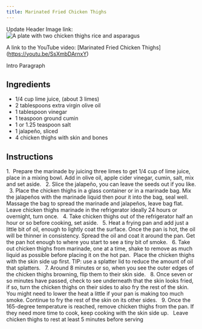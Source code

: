 ```yaml
---
title: Marinated Fried Chicken Thighs
---
```


Update Header Image link:
![A plate with two chicken thighs rice and asparagus](../../images/Marinated-Chicken-Thighs.jpg)

A link to the YouTube video: [Marinated Fried Chicken Thighs] (https://youtu.be/SsXmbDArnxY)

Intro Paragraph


## Ingredients 

* 1/4 cup lime juice, (about 3 limes)
* 2 tablespoons extra virgin olive oil
* 1 tablespoon vinegar
* 1 teaspoon ground cumin
* 1 or 1.25 teaspoon salt 
* 1 jalapeño, sliced
* 4 chicken thighs with skin and bones 


## Instructions 

1.  Prepare the marinade by juicing three limes to get 1/4 cup of lime juice, place in a mixing bowl. Add in olive oil, apple cider vinegar, cumin, salt, mix and set aside.
 
2. Slice the jalapeño, you can leave the seeds out if you like.
 
3. Place the chicken thighs in a glass container or in a marinade bag.
Mix the jalapeños with the marinade liquid then pour it into the bag, seal well. 
Massage the bag to spread the marinade and jalapeños, leave bag flat. 
 
Leave chicken thighs marinade in the refrigerator ideally 24 hours or overnight, turn once. 
 
4. Take chicken thighs out of the refrigerator half an hour or so before cooking, set aside.
 
5. Heat a frying pan and add just a little bit of oil, enough to lightly coat the surface.
Once the pan is hot, the oil will be thinner in consistency. Spread the oil and coat it around the pan. 
Get the pan hot enough to where you start to see a tiny bit of smoke.
 
6. Take out chicken thighs from marinade, one at a time, shake to remove as much liquid as possible before placing it on the hot pan.  Place the chicken thighs with the skin side up first.
TIP: use a splatter lid to reduce the amount of oil that splatters.
 
7. Around 8 minutes or so, when you see the outer edges of the chicken thighs browning, flip them to their skin side.
 
8. Once seven or so minutes have passed, check to see underneath that the skin looks fried, if so, turn the chicken thighs on their sides to also fry the rest of the skin. You might need to lower the heat a little if your pan is making too much smoke. Continue to fry the rest of the skin on its other sides.
 
9. Once the 165-degree temperature is reached, remove chicken thighs from the pan. If they need more time to cook, keep cooking with the skin side up.
 
Leave chicken thighs to rest at least 5 minutes before serving
